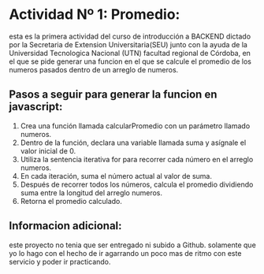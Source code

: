 # Actividad Nº 1: Promedio:

esta es la primera actividad del curso de introducción a BACKEND dictado por la Secretaria de Extension Universitaria(SEU) junto con la ayuda de la Universidad Tecnologica Nacional (UTN) facultad regional de Córdoba, en el que se pide generar una funcion en el que se calcule el promedio de los numeros pasados dentro de un arreglo de numeros.

## Pasos a seguir para generar la funcion en javascript:
1. Crea una función llamada calcularPromedio con un parámetro llamado numeros.
2. Dentro de la función, declara una variable llamada suma y asígnale el valor inicial de 0.
3. Utiliza la sentencia iterativa for para recorrer cada número en el arreglo numeros.
4. En cada iteración, suma el número actual al valor de suma.
5. Después de recorrer todos los números, calcula el promedio dividiendo suma entre la longitud del arreglo numeros.
6. Retorna el promedio calculado.

## Informacion adicional:
este proyecto no tenia que ser entregado ni subido a Github. solamente que yo lo hago con el hecho de ir agarrando un poco mas de ritmo con este servicio y poder ir practicando.